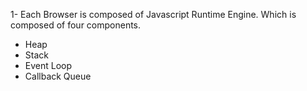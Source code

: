 1- Each Browser is composed of Javascript Runtime Engine. Which is composed of four components.

- Heap
- Stack
- Event Loop
- Callback Queue
